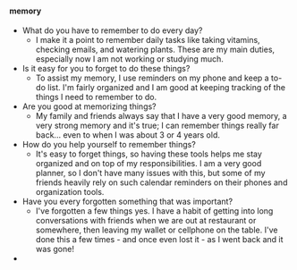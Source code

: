 #### memory
- What do you have to remember to do every day?
	- I make it a point to remember daily tasks like taking vitamins, checking emails, and watering plants. These are my main duties, especially now I am not working or studying much.
- Is it easy for you to forget to do these things?
	- To assist my memory, I use reminders on my phone and keep a to-do list. I'm fairly organized and I am good at keeping tracking of the things I need to remember to do.
- Are you good at memorizing things?
	- My family and friends always say that I have a very good memory, a very strong memory and it's true; I can remember things really far back... even to when I was about 3 or 4 years old.
- How do you help yourself to remember things?
	- It's easy to forget things, so having these tools helps me stay organized and on top of my responsibilities. I am a very good planner, so I don't have many issues with this, but some of my friends heavily rely on such calendar reminders on their phones and organization tools.
- Have you every forgotten something that was important?
	- I've forgotten a few things yes. I have a habit of getting into long conversations with friends when we are out at restaurant or somewhere, then leaving my wallet or cellphone on the table. I've done this a few times - and once even lost it - as I went back and it was gone!
- 